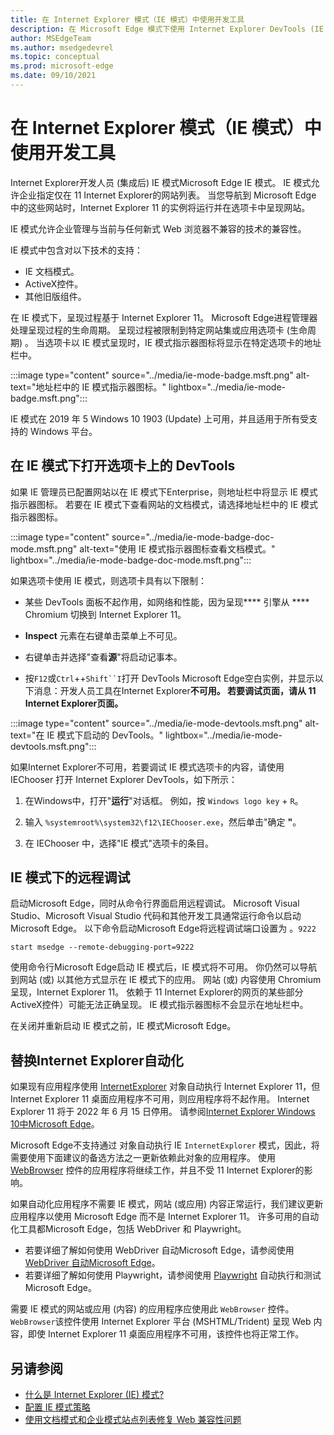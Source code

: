 ```yaml
---
title: 在 Internet Explorer 模式（IE 模式）中使用开发工具
description: 在 Microsoft Edge 模式下使用 Internet Explorer DevTools (IE 模式) 。
author: MSEdgeTeam
ms.author: msedgedevrel
ms.topic: conceptual
ms.prod: microsoft-edge
ms.date: 09/10/2021
---
```

# <a name="use-devtools-in-internet-explorer-mode-ie-mode"></a>在 Internet Explorer 模式（IE 模式）中使用开发工具

Internet Explorer开发人员 (集成后) IE 模式Microsoft Edge IE 模式。   IE 模式允许企业指定仅在 11 Internet Explorer的网站列表。 当您导航到 Microsoft Edge 中的这些网站时，Internet Explorer 11 的实例将运行并在选项卡中呈现网站。

IE 模式允许企业管理与当前与任何新式 Web 浏览器不兼容的技术的兼容性。

IE 模式中包含对以下技术的支持：
*  IE 文档模式。
*  ActiveX控件。
*  其他旧版组件。

在 IE 模式下，呈现过程基于 Internet Explorer 11。 Microsoft Edge进程管理器处理呈现过程的生命周期。  呈现过程被限制到特定网站集或应用选项卡 (生命周期) 。  当选项卡以 IE 模式呈现时，IE 模式指示器图标将显示在特定选项卡的地址栏中。

:::image type="content" source="../media/ie-mode-badge.msft.png" alt-text="地址栏中的 IE 模式指示器图标。" lightbox="../media/ie-mode-badge.msft.png":::

IE 模式在 2019 年 5 Windows 10 1903 (Update) 上可用，并且适用于所有受支持的 Windows 平台。


<!-- ====================================================================== -->
## <a name="open-devtools-on-a-tab-in-ie-mode"></a>在 IE 模式下打开选项卡上的 DevTools

如果 IE 管理员已配置网站以在 IE 模式下Enterprise，则地址栏中将显示 IE 模式指示器图标。  若要在 IE 模式下查看网站的文档模式，请选择地址栏中的 IE 模式指示器图标。

:::image type="content" source="../media/ie-mode-badge-doc-mode.msft.png" alt-text="使用 IE 模式指示器图标查看文档模式。" lightbox="../media/ie-mode-badge-doc-mode.msft.png":::

如果选项卡使用 IE 模式，则选项卡具有以下限制：

*  某些 DevTools 面板不起作用，如网络和性能，因为呈现**** 引擎从 **** Chromium 切换到 Internet Explorer 11。

*  **Inspect** 元素在右键单击菜单上不可见。

*  右键单击并选择"查看**源**"将启动记事本。

*  按`F12`或`Ctrl`++`Shift``I`打开 DevTools Microsoft Edge空白实例，并显示以下消息：开发人员工具在Internet Explorer**不可用。 若要调试页面，请从 11 Internet Explorer页面。**

:::image type="content" source="../media/ie-mode-devtools.msft.png" alt-text="在 IE 模式下启动的 DevTools。" lightbox="../media/ie-mode-devtools.msft.png":::

如果Internet Explorer不可用，若要调试 IE 模式选项卡的内容，请使用 IEChooser 打开 Internet Explorer DevTools，如下所示：

1. 在Windows中，打开"**运行**"对话框。  例如，按 `Windows logo key` + `R`。

1. 输入 `%systemroot%\system32\f12\IEChooser.exe`，然后单击"确定 **"**。

1. 在 IEChooser 中，选择"IE 模式"选项卡的条目。


<!-- ====================================================================== -->
## <a name="remote-debugging-in-ie-mode"></a>IE 模式下的远程调试

启动Microsoft Edge，同时从命令行界面启用远程调试。  Microsoft Visual Studio、Microsoft Visual Studio 代码和其他开发工具通常运行命令以启动Microsoft Edge。  以下命令启动Microsoft Edge将远程调试端口设置为 。`9222`

```shell
start msedge --remote-debugging-port=9222
```

使用命令行Microsoft Edge启动 IE 模式后，IE 模式将不可用。  你仍然可以导航到网站 (或) 以其他方式显示在 IE 模式下的应用。  网站 (或) 内容使用 Chromium 呈现，Internet Explorer 11。 依赖于 11 Internet Explorer的网页的某些部分ActiveX控件）可能无法正确呈现。  IE 模式指示器图标不会显示在地址栏中。

在关闭并重新启动 IE 模式之前，IE 模式Microsoft Edge。


<!-- ====================================================================== -->
## <a name="replace-internet-explorer-automation"></a>替换Internet Explorer自动化

如果现有应用程序使用 [InternetExplorer](/previous-versions/windows/internet-explorer/ie-developer/platform-apis/aa752084(v=vs.85)) 对象自动执行 Internet Explorer 11，但 Internet Explorer 11 桌面应用程序不可用，则应用程序将不起作用。  Internet Explorer 11 将于 2022 年 6 月 15 日停用。  请参阅[Internet Explorer Windows 10中Microsoft Edge](https://blogs.windows.com/windowsexperience/2021/05/19/the-future-of-internet-explorer-on-windows-10-is-in-microsoft-edge/)。

Microsoft Edge不支持通过 对象自动执行 IE `InternetExplorer` 模式，因此，将需要使用下面建议的备选方法之一更新依赖此对象的应用程序。  使用 [WebBrowser](/previous-versions/windows/internet-explorer/ie-developer/platform-apis/aa752040(v=vs.85)) 控件的应用程序将继续工作，并且不受 11 Internet Explorer的影响。

如果自动化应用程序不需要 IE 模式，网站 (或应用) 内容正常运行，我们建议更新应用程序以使用 Microsoft Edge 而不是 Internet Explorer 11。 许多可用的自动化工具都Microsoft Edge，包括 WebDriver 和 Playwright。

*  若要详细了解如何使用 WebDriver 自动Microsoft Edge，请参阅使用 [WebDriver 自动Microsoft Edge](../../webdriver-chromium/index.md)。
*  若要详细了解如何使用 Playwright，请参阅使用 [Playwright](../../playwright/index.md) 自动执行和测试 Microsoft Edge。

需要 IE 模式的网站或应用 (内容) 的应用程序应使用此 `WebBrowser` 控件。  `WebBrowser`该控件使用 Internet Explorer 平台 (MSHTML/Trident) 呈现 Web 内容，即使 Internet Explorer 11 桌面应用程序不可用，该控件也将正常工作。


<!-- ====================================================================== -->
## <a name="see-also"></a>另请参阅

*  [什么是 Internet Explorer (IE) 模式?](/deployedge/edge-ie-mode)
*  [配置 IE 模式策略](/deployedge/edge-ie-mode-policies)
*  [使用文档模式和企业模式站点列表修复 Web 兼容性问题](/internet-explorer/ie11-deploy-guide/fix-compat-issues-with-doc-modes-and-enterprise-mode-site-list)

